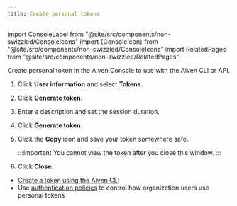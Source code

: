 ```yaml
---
title: Create personal tokens
---
```


import ConsoleLabel from "@site/src/components/non-swizzled/ConsoleIcons"
import {ConsoleIcon} from "@site/src/components/non-swizzled/ConsoleIcons"
import RelatedPages from "@site/src/components/non-swizzled/RelatedPages";

Create personal token in the Aiven Console to use with the Aiven CLI or API.


1.  Click <ConsoleIcon name="user"/> **User information**  and select **Tokens**.

1.  Click **Generate token**.

1.  Enter a description and set the session duration.

1.  Click **Generate token**.

1.  Click the **Copy** icon and save your token somewhere safe.

    :::important
    You cannot view the token after you close this window.
    :::

1.  Click **Close**.

<RelatedPages/>

- [Create a token using the Aiven CLI](/docs/tools/cli/user/user-access-token)
- Use [authentication policies](/docs/platform/howto/set-authentication-policies)
  to control how organization users use personal tokens
